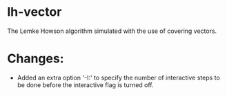 lh-vector
=========

The Lemke Howson algorithm simulated with the use of covering vectors.

Changes:
============
- Added an extra option '-I:' to specify the number of interactive
  steps to be done before the interactive flag is turned off.
